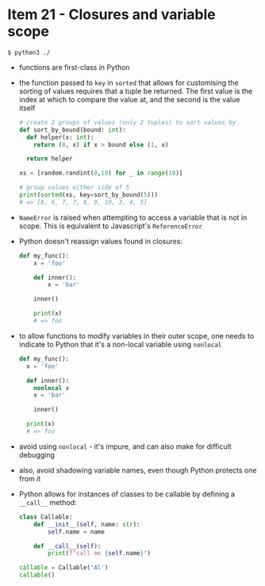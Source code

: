 # Item 21 - Closures and variable scope

```
$ python3 ./
```

- functions are first-class in Python
- the function passed to `key` in `sorted` that allows for customising the
  sorting of values requires that a tuple be returned. The first value is the
  index at which to compare the value at, and the second is the value itself

  ```python
  # create 2 groups of values (only 2 tuples) to sort values by
  def sort_by_bound(bound: int):
    def helper(x: int):
      return (0, x) if x > bound else (1, x)

    return helper

  xs = [random.randint(0,10) for _ in range(10)]

  # group values either side of 5
  print(sorted(xs, key=sort_by_bound(5)))
  # => [6, 6, 7, 7, 8, 9, 10, 3, 4, 5]
  ```
- `NameError` is raised when attempting to access a variable that is not in
  scope. This is equivalent to Javascript's `ReferenceError`
- Python doesn't reassign values found in closures:

  ```python
  def my_func():
      x = 'foo'

      def inner():
          x = 'bar'

      inner()

      print(x)
      # => foo
  ```
- to allow functions to modify variables in their outer scope, one needs to
  indicate to Python that it's a non-local variable using `nonlocal`

  ```python
  def my_func():
    x = 'foo'

    def inner():
      nonlocal x
      x = 'bar'

      inner()

    print(x)
    # => foo
  ```
- avoid using `nonlocal` - it's impure, and can also make for difficult
  debugging
- also, avoid shadowing variable names, even though Python protects one from it
- Python allows for instances of classes to be callable by defining a `__call__`
  method:

  ```python
  class Callable:
      def __init__(self, name: str):
          self.name = name

      def __call__(self):
          print(f"call me {self.name}")

  callable = Callable('Al')
  callable()
  ```

